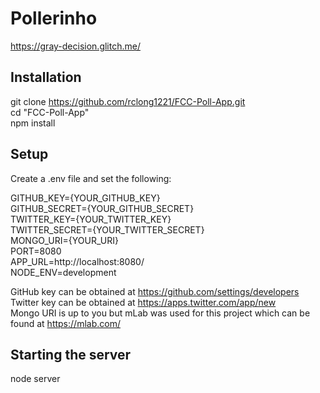 # Pollerinho

https://gray-decision.glitch.me/  

## Installation

git clone https://github.com/rclong1221/FCC-Poll-App.git  
cd "FCC-Poll-App"  
npm install  

## Setup
Create a .env file and set the following:  

GITHUB_KEY={YOUR_GITHUB_KEY}  
GITHUB_SECRET={YOUR_GITHUB_SECRET}  
TWITTER_KEY={YOUR_TWITTER_KEY}  
TWITTER_SECRET={YOUR_TWITTER_SECRET}  
MONGO_URI={YOUR_URI}  
PORT=8080  
APP_URL=http://localhost:8080/  
NODE_ENV=development  

GitHub key can be obtained at https://github.com/settings/developers  
Twitter key can be obtained at https://apps.twitter.com/app/new  
Mongo URI is up to you but mLab was used for this project which can be found at https://mlab.com/  

## Starting the server
node server  
